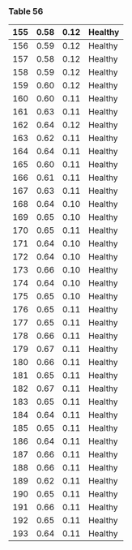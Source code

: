 <a name="table-56"></a>
### Table 56

| 155 | 0.58 | 0.12 | Healthy |
| --- | --- | --- | --- |
| 156 | 0.59 | 0.12 | Healthy |
| 157 | 0.58 | 0.12 | Healthy |
| 158 | 0.59 | 0.12 | Healthy |
| 159 | 0.60 | 0.12 | Healthy |
| 160 | 0.60 | 0.11 | Healthy |
| 161 | 0.63 | 0.11 | Healthy |
| 162 | 0.64 | 0.12 | Healthy |
| 163 | 0.62 | 0.11 | Healthy |
| 164 | 0.64 | 0.11 | Healthy |
| 165 | 0.60 | 0.11 | Healthy |
| 166 | 0.61 | 0.11 | Healthy |
| 167 | 0.63 | 0.11 | Healthy |
| 168 | 0.64 | 0.10 | Healthy |
| 169 | 0.65 | 0.10 | Healthy |
| 170 | 0.65 | 0.11 | Healthy |
| 171 | 0.64 | 0.10 | Healthy |
| 172 | 0.64 | 0.10 | Healthy |
| 173 | 0.66 | 0.10 | Healthy |
| 174 | 0.64 | 0.10 | Healthy |
| 175 | 0.65 | 0.10 | Healthy |
| 176 | 0.65 | 0.11 | Healthy |
| 177 | 0.65 | 0.11 | Healthy |
| 178 | 0.66 | 0.11 | Healthy |
| 179 | 0.67 | 0.11 | Healthy |
| 180 | 0.66 | 0.11 | Healthy |
| 181 | 0.65 | 0.11 | Healthy |
| 182 | 0.67 | 0.11 | Healthy |
| 183 | 0.65 | 0.11 | Healthy |
| 184 | 0.64 | 0.11 | Healthy |
| 185 | 0.65 | 0.11 | Healthy |
| 186 | 0.64 | 0.11 | Healthy |
| 187 | 0.66 | 0.11 | Healthy |
| 188 | 0.66 | 0.11 | Healthy |
| 189 | 0.62 | 0.11 | Healthy |
| 190 | 0.65 | 0.11 | Healthy |
| 191 | 0.66 | 0.11 | Healthy |
| 192 | 0.65 | 0.11 | Healthy |
| 193 | 0.64 | 0.11 | Healthy |